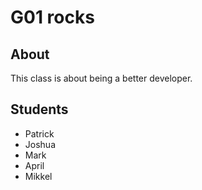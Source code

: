 # G01 rocks

## About

This class is about being a better developer.

## Students

 - Patrick
 - Joshua
 - Mark
 - April
 - Mikkel
